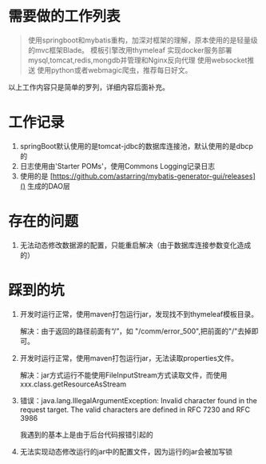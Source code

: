 # 需要做的工作列表

> 使用springboot和mybatis重构，加深对框架的理解，原本使用的是轻量级的mvc框架Blade。
> 模板引擎改用thymeleaf
> 实现docker服务部署mysql,tomcat,redis,mongdb并管理和Nginx反向代理
> 使用websocket推送
> 使用python或者webmagic爬虫，推荐每日好文。

以上工作内容只是简单的罗列，详细内容后面补充。

# 工作记录

1. springBoot默认使用的是tomcat-jdbc的数据库连接池，默认使用的是dbcp的
2. 日志使用由'Starter POMs'，使用Commons Logging记录日志
3. 使用的是 [https://github.com/astarring/mybatis-generator-gui/releases]() 生成的DAO层

# 存在的问题

1. 无法动态修改数据源的配置，只能重启解决（由于数据库连接参数变化造成的）

# 踩到的坑

1. 开发时运行正常，使用maven打包运行jar，发现找不到thymeleaf模板目录。
    
    解决：由于返回的路径前面有“/”，如 "/comm/error_500",把前面的"/"去掉即可。
   
2. 开发时运行正常，使用maven打包运行jar，无法读取properties文件。
   
   解决：jar方式运行不能使用FileInputStream方式读取文件，而使用xxx.class.getResourceAsStream
   
3. 错误：java.lang.IllegalArgumentException: Invalid character found in the request target. The valid characters are defined in RFC 7230 and RFC 3986

    我遇到的基本上是由于后台代码报错引起的
    
4. 无法实现动态修改运行的jar中的配置文件，因为运行的jar会被加写锁